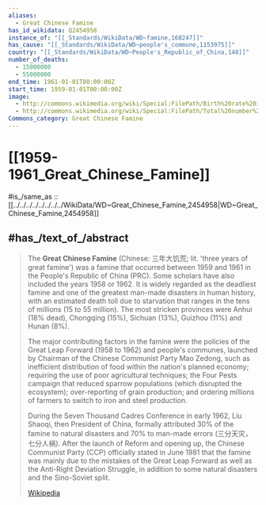 ```yaml
---
aliases:
  - Great Chinese Famine
has_id_wikidata: Q2454958
instance_of: "[[_Standards/WikiData/WD~famine,168247]]"
has_cause: "[[_Standards/WikiData/WD~people's_commune,1153975]]"
country: "[[_Standards/WikiData/WD~People's_Republic_of_China,148]]"
number_of_deaths:
  - 15000000
  - 55000000
end_time: 1961-01-01T00:00:00Z
start_time: 1959-01-01T00:00:00Z
image:
  - http://commons.wikimedia.org/wiki/Special:FilePath/Birth%20rate%20in%20China.svg
  - http://commons.wikimedia.org/wiki/Special:FilePath/Total%20number%20of%20deaths%20by%20age%20globally%20for%20both%20sexes%20combined%201950%E2%80%932017.png
Commons_category: Great Chinese Famine
---
```



# [[1959-1961_Great_Chinese_Famine]]

#is_/same_as :: [[../../../../../../../../WikiData/WD~Great_Chinese_Famine,2454958|WD~Great_Chinese_Famine,2454958]]

## #has_/text_of_/abstract 

> The **Great Chinese Famine** (Chinese: 三年大饥荒; lit. 'three years of great famine') was a famine that occurred between 1959 and 1961 in the People's Republic of China (PRC). Some scholars have also included the years 1958 or 1962. It is widely regarded as the deadliest famine and one of the greatest man-made disasters in human history, with an estimated death toll due to starvation that ranges in the tens of millions (15 to 55 million). The most stricken provinces were Anhui (18% dead), Chongqing (15%), Sichuan (13%), Guizhou (11%) and Hunan (8%).
>
> The major contributing factors in the famine were the policies of the Great Leap Forward (1958 to 1962) and people's communes, launched by Chairman of the Chinese Communist Party Mao Zedong, such as inefficient distribution of food within the nation's planned economy; requiring the use of poor agricultural techniques; the Four Pests campaign that reduced sparrow populations (which disrupted the ecosystem); over-reporting of grain production; and ordering millions of farmers to switch to iron and steel production.
>
> During the Seven Thousand Cadres Conference in early 1962, Liu Shaoqi, then President of China, formally attributed 30% of the famine to natural disasters and 70% to man-made errors (三分天灾，七分人祸). After the launch of Reform and opening up, the Chinese Communist Party (CCP) officially stated in June 1981 that the famine was mainly due to the mistakes of the Great Leap Forward as well as the Anti-Right Deviation Struggle, in addition to some natural disasters and the Sino-Soviet split.
>
> [Wikipedia](https://en.wikipedia.org/wiki/Great%20Chinese%20Famine)
